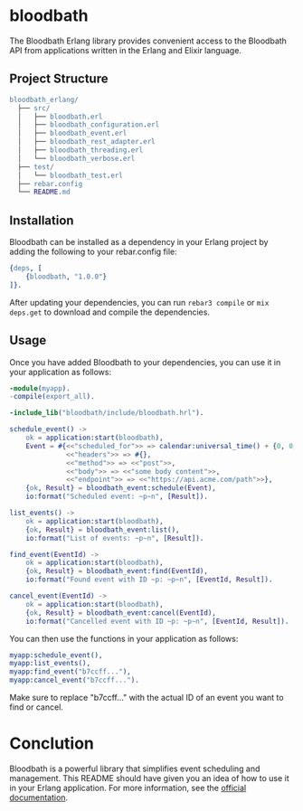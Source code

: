 # bloodbath

The Bloodbath Erlang library provides convenient access to the Bloodbath API from applications written in the Erlang and Elixir language.

## Project Structure

```erlang
bloodbath_erlang/
  ├── src/
  │   ├── bloodbath.erl
  │   ├── bloodbath_configuration.erl
  │   ├── bloodbath_event.erl
  │   ├── bloodbath_rest_adapter.erl
  │   ├── bloodbath_threading.erl
  │   └── bloodbath_verbose.erl
  ├── test/
  │   └── bloodbath_test.erl
  ├── rebar.config
  └── README.md
```

## Installation

Bloodbath can be installed as a dependency in your Erlang project by adding the following to your rebar.config file:

```erlang
{deps, [
    {bloodbath, "1.0.0"}
]}.
```
After updating your dependencies, you can run `rebar3 compile` or `mix deps.get` to download and compile the dependencies.

## Usage

Once you have added Bloodbath to your dependencies, you can use it in your application as follows:

```erlang
-module(myapp).
-compile(export_all).

-include_lib("bloodbath/include/bloodbath.hrl").

schedule_event() ->
    ok = application:start(bloodbath),
    Event = #{<<"scheduled_for">> => calendar:universal_time() + {0, 0, 1, 0, 0, 0},
              <<"headers">> => #{},
              <<"method">> => <<"post">>,
              <<"body">> => <<"some body content">>,
              <<"endpoint">> => <<"https://api.acme.com/path">>},
    {ok, Result} = bloodbath_event:schedule(Event),
    io:format("Scheduled event: ~p~n", [Result]).

list_events() ->
    ok = application:start(bloodbath),
    {ok, Result} = bloodbath_event:list(),
    io:format("List of events: ~p~n", [Result]).

find_event(EventId) ->
    ok = application:start(bloodbath),
    {ok, Result} = bloodbath_event:find(EventId),
    io:format("Found event with ID ~p: ~p~n", [EventId, Result]).

cancel_event(EventId) ->
    ok = application:start(bloodbath),
    {ok, Result} = bloodbath_event:cancel(EventId),
    io:format("Cancelled event with ID ~p: ~p~n", [EventId, Result]).
```

You can then use the functions in your application as follows:

```erlang
myapp:schedule_event(),
myapp:list_events(),
myapp:find_event("b7ccff..."),
myapp:cancel_event("b7ccff...").
```

Make sure to replace "b7ccff..." with the actual ID of an event you want to find or cancel.

# Conclution

Bloodbath is a powerful library that simplifies event scheduling and management. This README should have given you an idea of how to use it in your Erlang application. For more information, see the [official documentation](https://docs.bloodbath.io/).
